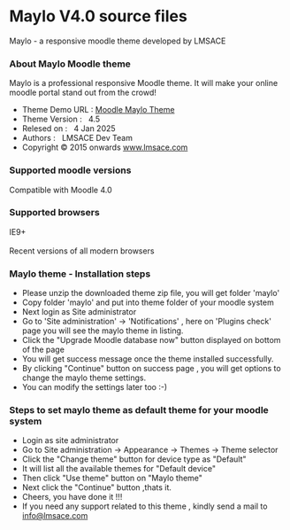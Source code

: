 # Maylo V4.0 source files

Maylo - a responsive moodle theme developed by LMSACE

<div class="content">
<div class="read-me">

<h3>About Maylo Moodle theme</h3>

<p>Maylo is a professional responsive Moodle theme. It will make your online moodle portal stand out from the crowd! </p>

<ul>
<li>Theme Demo URL : <a href="https://lmsacelab.com/m42/?theme=maylo">Moodle Maylo Theme</a></li>

<li>Theme Version : &nbsp; 4.5</li>

<li>Relesed on : &nbsp; 4 Jan 2025</li>

<li>Authors : &nbsp; LMSACE Dev Team</li>

<li>Copyright &copy; 2015 onwards <a href="http://www.lmsace.com">www.lmsace.com</a></li>

</ul>

<h3>Supported moodle versions</h3>

<p>Compatible with Moodle 4.0 </p>

<h3>Supported browsers</h3>

<p>IE9+ <br /><br />
Recent versions of all modern browsers
</p>

<h3>Maylo theme - Installation steps</h3>

<ul>


<li>Please unzip the downloaded theme zip file, you will get folder 'maylo'</li>

<li>Copy folder 'maylo' and put into theme folder of your moodle system</li>

<li>Next login as Site administrator</li>

<li>Go to 'Site administration' -> 'Notifications' , here on 'Plugins check' page you will see the maylo theme in listing.</li>

<li>Click the "Upgrade Moodle database now" button displayed on bottom of the page</li>

<li>You will get success message once the theme installed successfully.</li>

<li>By clicking "Continue" button on success page , you will get options to change the maylo theme settings.</li>

<li>You can modify the settings later too :-)</li>

</ul>


<h3>Steps to set maylo theme as default theme for your moodle system</h3>

<ul>

<li>Login as site administrator</li>

<li>Go to Site administration -> Appearance -> Themes -> Theme selector</li>

<li>Click the "Change theme" button for device type as "Default"</li>

<li>It will list all the available themes for "Default device"</li>

<li>Then click "Use theme" button on "Maylo theme"</li>

<li>Next click the "Continue" button ,thats it.</li>

<li>Cheers, you have done it !!!</li>

<li>If you need any support related to this theme , kindly send a mail to <a href="mailto:info@lmsace.com">info@lmsace.com</a></li>

</ul>

</div>
</div>